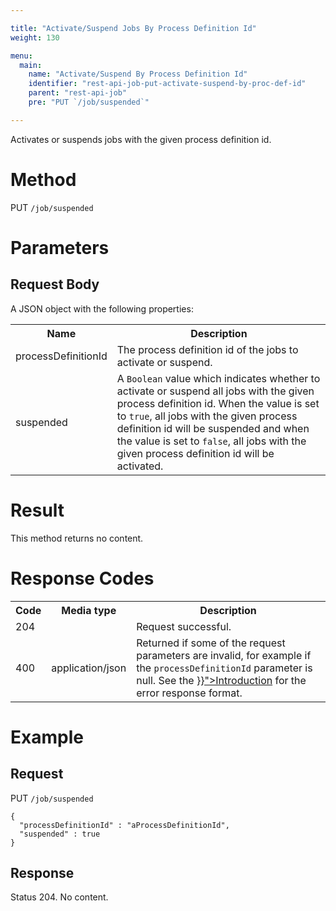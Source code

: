 ```yaml
---

title: "Activate/Suspend Jobs By Process Definition Id"
weight: 130

menu:
  main:
    name: "Activate/Suspend By Process Definition Id"
    identifier: "rest-api-job-put-activate-suspend-by-proc-def-id"
    parent: "rest-api-job"
    pre: "PUT `/job/suspended`"

---
```



Activates or suspends jobs with the given process definition id.

# Method

PUT `/job/suspended`

# Parameters

## Request Body

A JSON object with the following properties:

<table class="table table-striped">
  <tr>
    <th>Name</th>
    <th>Description</th>
  </tr>
  <tr>
    <td>processDefinitionId</td>
    <td>The process definition id of the jobs to activate or suspend.</td>
  </tr>
  <tr>
    <td>suspended</td>
    <td>A <code>Boolean</code> value which indicates whether to activate or suspend all jobs with the given process definition id. When the value is set to <code>true</code>, all jobs with the given process definition id will be suspended and when the value is set to <code>false</code>, all jobs with the given process definition id will be activated.</td>
  </tr>
</table>


# Result

This method returns no content.


# Response Codes

<table class="table table-striped">
  <tr>
    <th>Code</th>
    <th>Media type</th>
    <th>Description</th>
  </tr>
  <tr>
    <td>204</td>
    <td></td>
    <td>Request successful.</td>
  </tr>
  <tr>
    <td>400</td>
    <td>application/json</td>
    <td>Returned if some of the request parameters are invalid, for example if the <code>processDefinitionId</code> parameter is null. See the <a href="{{< ref "/reference/rest/overview/_index.md#error-handling" >}}">Introduction</a> for the error response format.</td>
  </tr>
</table>


# Example

## Request

PUT `/job/suspended`

    {
      "processDefinitionId" : "aProcessDefinitionId",
      "suspended" : true
    }

## Response

Status 204. No content.
